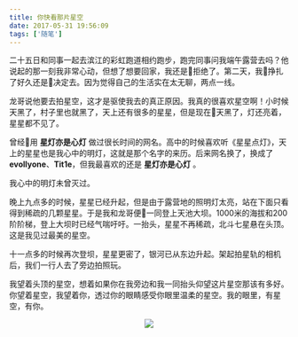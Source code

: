 ```yaml
---
title: 你快看那片星空
date: 2017-05-31 19:56:09
tags: ['随笔']
---
```

二十五日和同事一起去滨江的彩虹跑道相约跑步，跑完同事问我端午露营去吗？他说起的那一刻我非常心动，但想了想要回家，我还是拒绝了。第二天，我挣扎了好久还是决定去。因为觉得自己的生活实在太无聊，两点一线。
<!-- more -->
龙哥说他要去拍星空，这才是驱使我去的真正原因。我真的很喜欢星空啊！小时候天黑了，村子里也就黑了，天上还有很多的星星，但是现在天黑了，灯还亮着，星星都不见了。

曾经用 **星灯亦是心灯** 做过很长时间的网名。高中的时候喜欢听《星星点灯》，天上的星星也是我心中的明灯，这就是那个名字的来历。后来网名换了，换成了 **evollyone**、**Tit1e**，但我最喜欢的还是 **星灯亦是心灯** 。

我心中的明灯未曾灭过。

晚上九点多的时候，星星已经升起，但是由于露营地的照明灯太亮，站在下面只看得到稀疏的几颗星星。于是我和龙哥便一同登上天池大坝。1000米的海拔和200阶阶梯，登上大坝时已经气喘吁吁。一抬头，星星不再稀疏，北斗七星悬在头顶。这是我见过最美的星空。

十一点多的时候再次登坝，星星更密了，银河已从东边升起。架起拍星轨的相机后，我们一行人去了旁边拍照玩。

我望着头顶的星空，想着如果你在我旁边和我一同抬头仰望这片星空那该有多好。你望着星空，我望着你，透过你的眼睛感受你眼里温柔的星空。我的眼里，有星空，有你。

<center>

![](https://personal-1251959693.cos.ap-chengdu.myqcloud.com/2018-05-10-144643.jpg)

</center>